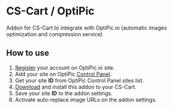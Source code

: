 # CS-Cart / OptiPic
Addon for CS-Cart to integrate with OptiPic.io (automatic images optimization and compression service)

## How to use
1. [Register](https://optipic.io/ru/register/) your account on OptiPic.io site.
1. Add your site on OptiPic [Control Panel](https://optipic.io/ru/cdn/cp/).
1. Get your site **ID** from OptiPic Control Panel sites list.
1. [Download](https://github.com/optipic-io/cs-cart/releases/download/v1.0/optipic-cs-cart.zip) and install this addon to your CS-Cart.
1. Save your site **ID** to the addon settings.
1. Activate auto-replace image URLs on the addon settings.
